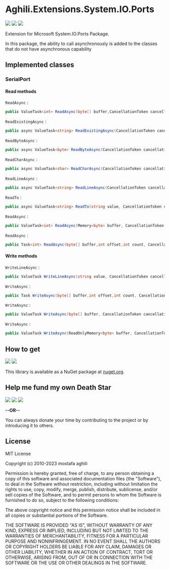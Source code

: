 # Aghili.Extensions.System.IO.Ports

[![](https://img.shields.io/github/license/aghili/Aghili.Extensions.System.IO.Ports.svg?style=flat-square)](https://github.com/aghili/Aghili.Extensions.System.IO.Ports/blob/master/LICENSE)
[![](https://img.shields.io/github/commit-activity/y/aghili/Aghili.Extensions.System.IO.Ports.svg?style=flat-square)](https://github.com/aghili/Aghili.Extensions.System.IO.Ports/commits/master)
[![](https://img.shields.io/github/issues/aghili/Aghili.Extensions.System.IO.Ports.svg?style=flat-square)](https://github.com/aghili/Aghili.Extensions.System.IO.Ports/issues)

Extension for Microsoft System.IO.Ports Package.

In this package, the ability to call asynchronously is added to the classes that do not have asynchronous capability

## Implemented classes

### SerialPort

#### Read methods

`ReadAsync` :

```cs
public ValueTask<int> ReadAsync(byte[] buffer,CancellationToken cancellationToken = default)
```

`ReadExistingAsync` :

```cs
public async ValueTask<string> ReadExistingAsync(CancellationToken cancellationToken = default)
```

`ReadByteAsync` :

```cs
public async ValueTask<byte> ReadByteAsync(CancellationToken cancellationToken = default)
```

`ReadCharAsync` :

```cs
public async ValueTask<char> ReadCharAsync(CancellationToken cancellationToken = default)
```

`ReadLineAsync` :

```cs
public async ValueTask<string> ReadLineAsync(CancellationToken cancellationToken = default)
```

`ReadTo` :

```cs
public async ValueTask<string> ReadTo(string value, CancellationToken cancellationToken = default)
```

`ReadAsync` :

```cs
public ValueTask<int> ReadAsync(Memory<byte> buffer, CancellationToken cancellationToken = default)
```

`ReadAsync` :

```cs
public Task<int> ReadAsync(byte[] buffer,int offset,int count, CancellationToken cancellationToken = default)
```

#### Write methods

`WriteLineAsync` :

```cs
public ValueTask WriteLineAsync(string value, CancellationToken cancellationToken = default)
```

`WriteAsync` :

```cs
public Task WriteAsync(byte[] buffer,int offset,int count, CancellationToken cancellationToken = default)
```

`WriteAsync` :

```cs
public ValueTask WriteAsync(byte[] buffer, CancellationToken cancellationToken = default)
```

`WriteAsync` :

```cs
public ValueTask WriteAsync(ReadOnlyMemory<byte> buffer, CancellationToken cancellationToken = default)
```

## How to get

[![](https://img.shields.io/nuget/dt/Aghili.Extensions.System.IO.Ports.svg?style=flat-square)](https://www.nuget.org/packages/Aghili.Extensions.System.IO.Ports)
[![](https://img.shields.io/nuget/v/Aghili.Extensions.System.IO.Ports?style=flat-square)](https://www.nuget.org/packages/Aghili.Extensions.System.IO.Ports)

This library is available as a NuGet package at [nuget.org](https://www.nuget.org/packages/Aghili.Extensions.System.IO.Ports/).

## Help me fund my own Death Star

[![](https://img.shields.io/badge/crypto-CoinPayments-8a00a3.svg?style=flat-square)](https://www.coinpayments.net/index.php?cmd=_donate&reset=1&merchant=xxxx&item_name=Donate&currency=USD&amountf=20.00000000&allow_amount=1&want_shipping=0&allow_extra=1)
[![](https://img.shields.io/badge/shetab-ZarinPal-8a00a3.svg?style=flat-square)](https://zarinp.al/@maghili)
[![](https://img.shields.io/badge/usd-Paypal-8a00a3.svg?style=flat-square)](https://www.paypal.com/cgi-bin/webscr?cmd=_donations&business=aghili@gmail.com&lc=US&item_name=Donate&no_note=0&cn=&curency_code=USD&bn=PP-DonationsBF:btn_donateCC_LG.gif:NonHosted)

**--OR--**

You can always donate your time by contributing to the project or by introducing it to others.

## License

MIT License

Copyright (c) 2010-2023 mostafa aghili

Permission is hereby granted, free of charge, to any person obtaining a copy
of this software and associated documentation files (the "Software"), to deal
in the Software without restriction, including without limitation the rights
to use, copy, modify, merge, publish, distribute, sublicense, and/or sell
copies of the Software, and to permit persons to whom the Software is
furnished to do so, subject to the following conditions:

The above copyright notice and this permission notice shall be included in all
copies or substantial portions of the Software.

THE SOFTWARE IS PROVIDED "AS IS", WITHOUT WARRANTY OF ANY KIND, EXPRESS OR
IMPLIED, INCLUDING BUT NOT LIMITED TO THE WARRANTIES OF MERCHANTABILITY,
FITNESS FOR A PARTICULAR PURPOSE AND NONINFRINGEMENT. IN NO EVENT SHALL THE
AUTHORS OR COPYRIGHT HOLDERS BE LIABLE FOR ANY CLAIM, DAMAGES OR OTHER
LIABILITY, WHETHER IN AN ACTION OF CONTRACT, TORT OR OTHERWISE, ARISING FROM,
OUT OF OR IN CONNECTION WITH THE SOFTWARE OR THE USE OR OTHER DEALINGS IN THE
SOFTWARE.
